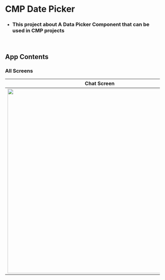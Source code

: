 # CMP Date Picker

- ###  This project about A Data Picker Component that can be used in CMP projects

</br>

## App Contents
### All Screens
| Chat Screen | Camera On | Camera Off |
| --------- | ------ | ------ |
|<img src="https://github.com/user-attachments/assets/d06ba978-7215-41e1-bfab-072dc3497cca" height = "600px"/>|<img src="https://github.com/user-attachments/assets/f50323f8-7f8d-46f0-b719-2f8fefdf4c27" height = "600px"/>|<img src="https://github.com/user-attachments/assets/1a77ce91-8f0f-4878-90be-e3cf1bff2b28" height = "600px"/>|
</br>

